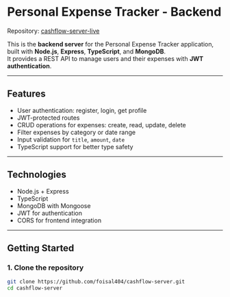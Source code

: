 # Personal Expense Tracker - Backend

Repository: [cashflow-server-live](https://cashflow-server-s751.onrender.com/)

This is the **backend server** for the Personal Expense Tracker application, built with **Node.js**, **Express**, **TypeScript**, and **MongoDB**.  
It provides a REST API to manage users and their expenses with **JWT authentication**.

---

## Features

- User authentication: register, login, get profile
- JWT-protected routes
- CRUD operations for expenses: create, read, update, delete
- Filter expenses by category or date range
- Input validation for `title`, `amount`, `date`
- TypeScript support for better type safety

---

## Technologies

- Node.js + Express
- TypeScript
- MongoDB with Mongoose
- JWT for authentication
- CORS for frontend integration

---

## Getting Started

### 1. Clone the repository

```bash
git clone https://github.com/foisal404/cashflow-server.git
cd cashflow-server
```
